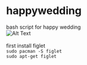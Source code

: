 # happywedding
bash script for happy wedding<br>
![Alt Text](https://s5.ezgif.com/save/ezgif-5-bfdc58f69a.gif)<br>
<br>
first install figlet<br>
`sudo pacman -S figlet`<br>
`sudo apt-get figlet`<br>
